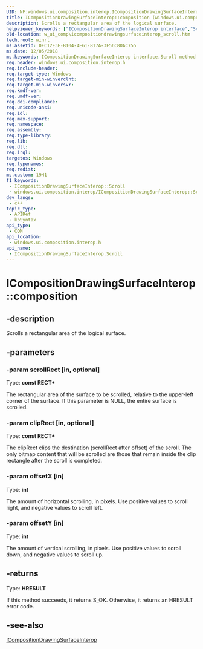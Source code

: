 ```yaml
---
UID: NF:windows.ui.composition.interop.ICompositionDrawingSurfaceInterop.Scroll
title: ICompositionDrawingSurfaceInterop::composition (windows.ui.composition.interop.h)
description: Scrolls a rectangular area of the logical surface.
helpviewer_keywords: ["ICompositionDrawingSurfaceInterop interface","Scroll method","ICompositionDrawingSurfaceInterop.Scroll","ICompositionDrawingSurfaceInterop.composition","ICompositionDrawingSurfaceInterop::Scroll","ICompositionDrawingSurfaceInterop::composition","Scroll","Scroll method","Scroll method","ICompositionDrawingSurfaceInterop interface","w_ui_comp.icompositiondrawingsurfaceinterop_scroll","windows/ICompositionDrawingSurfaceInterop::Scroll"]
old-location: w_ui_comp\icompositiondrawingsurfaceinterop_scroll.htm
tech.root: winrt
ms.assetid: 0FC12E3E-B104-4E61-817A-3F56C8DAC755
ms.date: 12/05/2018
ms.keywords: ICompositionDrawingSurfaceInterop interface,Scroll method, ICompositionDrawingSurfaceInterop.Scroll, ICompositionDrawingSurfaceInterop.composition, ICompositionDrawingSurfaceInterop::Scroll, ICompositionDrawingSurfaceInterop::composition, Scroll, Scroll method, Scroll method,ICompositionDrawingSurfaceInterop interface, w_ui_comp.icompositiondrawingsurfaceinterop_scroll, windows/ICompositionDrawingSurfaceInterop::Scroll
req.header: windows.ui.composition.interop.h
req.include-header: 
req.target-type: Windows
req.target-min-winverclnt: 
req.target-min-winversvr: 
req.kmdf-ver: 
req.umdf-ver: 
req.ddi-compliance: 
req.unicode-ansi: 
req.idl: 
req.max-support: 
req.namespace: 
req.assembly: 
req.type-library: 
req.lib: 
req.dll: 
req.irql: 
targetos: Windows
req.typenames: 
req.redist: 
ms.custom: 19H1
f1_keywords:
 - ICompositionDrawingSurfaceInterop::Scroll
 - windows.ui.composition.interop/ICompositionDrawingSurfaceInterop::Scroll
dev_langs:
 - c++
topic_type:
 - APIRef
 - kbSyntax
api_type:
 - COM
api_location:
 - windows.ui.composition.interop.h
api_name:
 - ICompositionDrawingSurfaceInterop.Scroll
---
```


# ICompositionDrawingSurfaceInterop::composition


## -description

Scrolls a rectangular area of the logical surface.

## -parameters

### -param scrollRect [in, optional]

Type: <b>const RECT*</b>

The rectangular area of the surface to be scrolled, relative to the upper-left corner of the surface. If this parameter is NULL, the entire surface is scrolled.

### -param clipRect [in, optional]

Type: <b>const RECT*</b>

The clipRect clips the destination (scrollRect after offset) of the scroll. The only bitmap content that will be scrolled are those that remain inside the clip rectangle after the scroll is completed.

### -param offsetX [in]

Type: <b>int</b>

The amount of horizontal scrolling, in pixels. Use positive values to scroll right, and negative values to scroll left.

### -param offsetY [in]

Type: <b>int</b>

The amount of vertical scrolling, in pixels. Use positive values to scroll down, and negative values to scroll up.

## -returns

Type: <b>HRESULT</b>

If this method succeeds, it returns S_OK. Otherwise, it returns an HRESULT error code.

## -see-also

<a href="https://docs.microsoft.com/windows/desktop/api/windows.ui.composition.interop/nn-windows-ui-composition-interop-icompositiondrawingsurfaceinterop">ICompositionDrawingSurfaceInterop</a>

